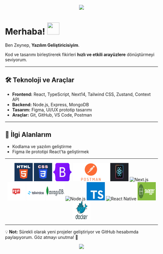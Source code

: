 
<p align="center">
  <img src="https://capsule-render.vercel.app/api?type=waving&color=513B3F&height=130&animation=fadeIn&fontAlignY=35" />
</p>

# Merhaba! <img src="https://github.com/user-attachments/assets/6d306284-ef14-4acc-bf3b-4c7d8717bc5e" width="40" height="40" />

Ben Zeynep, **Yazılım Geliştiricisiyim**.

Kod ve tasarımı birleştirerek fikirleri **hızlı ve etkili arayüzlere** dönüştürmeyi seviyorum.  

---

## 🛠 Teknoloji ve Araçlar
- **Frontend:** React, TypeScript, Next14, Tailwind CSS, Zustand, Context API  
- **Backend:** Node.js, Express, MongoDB  
- **Tasarım:** Figma, UI/UX prototip tasarımı  
- **Araçlar:** Git, GitHub, VS Code, Postman  

---

## 🎯 İlgi Alanlarım
- Kodlama ve yazılım geliştirme  
- Figma ile prototipi React'ta geliştirmek

---

<div align="center">

  <img src="html.webp" alt="HTML" width="60" height="60" />
  <img src="css.png" alt="CSS" width="60" height="60" />
  <img src="bootstap.png" alt="Bootstrap" width="60" height="60" />
  <img src="postman.png" alt="Postman" width="120" height="60" />
  <img src="react.svg" alt="React.js" width="60" height="60" />
  <img src="next.png" alt="Next.js" width="60" height="60" />
  <img src="npm.png" alt="npm" width="60" height="60" />
  <img src="tailwindcss-logo.png" alt="Tailwind CSS" width="60" height="60" />
  <img src="mongodb.png" alt="MongoDB" width="60" height="60" />
  <img src="nodejs.png" alt="Node.js" width="60" height="60" />
  <img src="ts.svg" alt="TypeScript" width="60" height="60" />
  <img src="react-native.png" alt="React Native" width="60" height="60" />
  <img src="swagger.png" alt="Swagger" width="60" height="60" />
  <img src="docker.png" alt="Docker" width="60" height="60" />
</div>


---

💡<b> Not:</b> Sürekli olarak yeni projeler geliştiriyor ve GitHub hesabımda paylaşıyorum. Göz atmayı unutma! 🚀

<p align="center">
  <img src="https://capsule-render.vercel.app/api?type=waving&color=513B3F&height=130&section=footer&reversal=true" />
</p>

